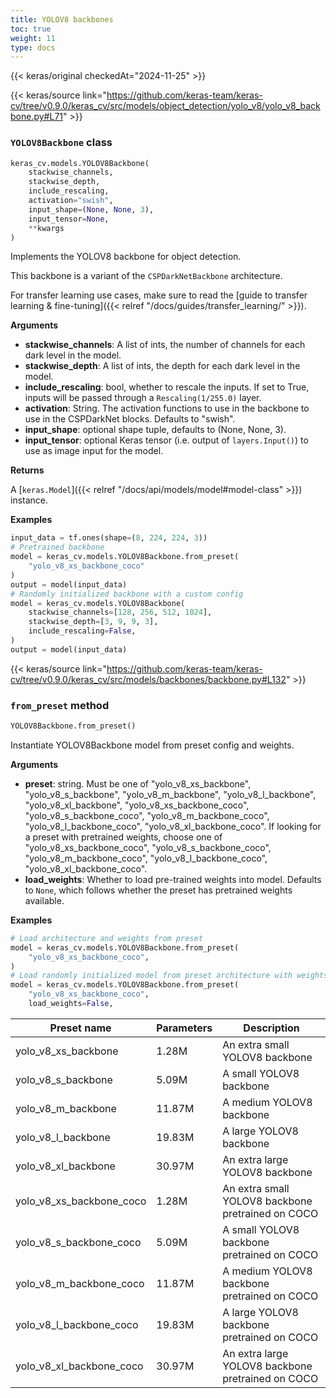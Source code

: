 ```yaml
---
title: YOLOV8 backbones
toc: true
weight: 11
type: docs
---
```


{{< keras/original checkedAt="2024-11-25" >}}

{{< keras/source link="https://github.com/keras-team/keras-cv/tree/v0.9.0/keras_cv/src/models/object_detection/yolo_v8/yolo_v8_backbone.py#L71" >}}

### `YOLOV8Backbone` class

```python
keras_cv.models.YOLOV8Backbone(
    stackwise_channels,
    stackwise_depth,
    include_rescaling,
    activation="swish",
    input_shape=(None, None, 3),
    input_tensor=None,
    **kwargs
)
```

Implements the YOLOV8 backbone for object detection.

This backbone is a variant of the `CSPDarkNetBackbone` architecture.

For transfer learning use cases, make sure to read the
[guide to transfer learning & fine-tuning]({{< relref "/docs/guides/transfer_learning/" >}}).

**Arguments**

- **stackwise_channels**: A list of ints, the number of channels for each dark
  level in the model.
- **stackwise_depth**: A list of ints, the depth for each dark level in the
  model.
- **include_rescaling**: bool, whether to rescale the inputs. If set to
  True, inputs will be passed through a `Rescaling(1/255.0)` layer.
- **activation**: String. The activation functions to use in the backbone to
  use in the CSPDarkNet blocks. Defaults to "swish".
- **input_shape**: optional shape tuple, defaults to (None, None, 3).
- **input_tensor**: optional Keras tensor (i.e. output of `layers.Input()`)
  to use as image input for the model.

**Returns**

A [`keras.Model`]({{< relref "/docs/api/models/model#model-class" >}}) instance.

**Examples**

```python
input_data = tf.ones(shape=(8, 224, 224, 3))
# Pretrained backbone
model = keras_cv.models.YOLOV8Backbone.from_preset(
    "yolo_v8_xs_backbone_coco"
)
output = model(input_data)
# Randomly initialized backbone with a custom config
model = keras_cv.models.YOLOV8Backbone(
    stackwise_channels=[128, 256, 512, 1024],
    stackwise_depth=[3, 9, 9, 3],
    include_rescaling=False,
)
output = model(input_data)
```

{{< keras/source link="https://github.com/keras-team/keras-cv/tree/v0.9.0/keras_cv/src/models/backbones/backbone.py#L132" >}}

### `from_preset` method

```python
YOLOV8Backbone.from_preset()
```

Instantiate YOLOV8Backbone model from preset config and weights.

**Arguments**

- **preset**: string. Must be one of "yolo_v8_xs_backbone", "yolo_v8_s_backbone", "yolo_v8_m_backbone", "yolo_v8_l_backbone", "yolo_v8_xl_backbone", "yolo_v8_xs_backbone_coco", "yolo_v8_s_backbone_coco", "yolo_v8_m_backbone_coco", "yolo_v8_l_backbone_coco", "yolo_v8_xl_backbone_coco".
  If looking for a preset with pretrained weights, choose one of
  "yolo_v8_xs_backbone_coco", "yolo_v8_s_backbone_coco", "yolo_v8_m_backbone_coco", "yolo_v8_l_backbone_coco", "yolo_v8_xl_backbone_coco".
- **load_weights**: Whether to load pre-trained weights into model.
  Defaults to `None`, which follows whether the preset has
  pretrained weights available.

**Examples**

```python
# Load architecture and weights from preset
model = keras_cv.models.YOLOV8Backbone.from_preset(
    "yolo_v8_xs_backbone_coco",
)
# Load randomly initialized model from preset architecture with weights
model = keras_cv.models.YOLOV8Backbone.from_preset(
    "yolo_v8_xs_backbone_coco",
    load_weights=False,
```

| Preset name              | Parameters | Description                                       |
| ------------------------ | ---------- | ------------------------------------------------- |
| yolo_v8_xs_backbone      | 1.28M      | An extra small YOLOV8 backbone                    |
| yolo_v8_s_backbone       | 5.09M      | A small YOLOV8 backbone                           |
| yolo_v8_m_backbone       | 11.87M     | A medium YOLOV8 backbone                          |
| yolo_v8_l_backbone       | 19.83M     | A large YOLOV8 backbone                           |
| yolo_v8_xl_backbone      | 30.97M     | An extra large YOLOV8 backbone                    |
| yolo_v8_xs_backbone_coco | 1.28M      | An extra small YOLOV8 backbone pretrained on COCO |
| yolo_v8_s_backbone_coco  | 5.09M      | A small YOLOV8 backbone pretrained on COCO        |
| yolo_v8_m_backbone_coco  | 11.87M     | A medium YOLOV8 backbone pretrained on COCO       |
| yolo_v8_l_backbone_coco  | 19.83M     | A large YOLOV8 backbone pretrained on COCO        |
| yolo_v8_xl_backbone_coco | 30.97M     | An extra large YOLOV8 backbone pretrained on COCO |
